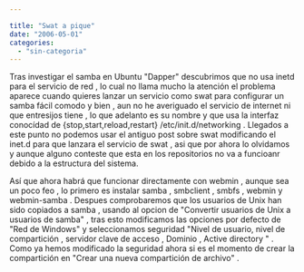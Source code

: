 ```yaml
---

title: "Swat a pique"
date: "2006-05-01"
categories: 
  - "sin-categoria"
---
```


Tras investigar el samba en Ubuntu "Dapper" descubrimos que no usa inetd para el servicio de red , lo cual no llama mucho la atención el problema aparece cuando quieres lanzar un servicio como swat para configurar un samba fácil comodo y bien , aun no he averiguado el servicio de internet ni que entresijos tiene , lo que adelanto es su nombre y que usa la interfaz conocídad de {stop,start,reload,restart} /etc/init.d/networking . Llegados a este punto no podemos usar el antiguo post sobre swat modificando el inet.d para que lanzara el servicio de swat , asi que por ahora lo olvidamos y aunque alguno conteste que esta en los repositorios no va a funcioanr debido a la estructura del sistema.

Así que ahora habrá que funcionar directamente con webmin , aunque sea un poco feo , lo primero es instalar samba , smbclient , smbfs , webmin y webmin-samba . Despues comprobaremos que los usuarios de Unix han sido copiados a samba , usando al opcion de "Convertir usuarios de Unix a usuarios de samba" , tras esto modificamos las opciones por defecto de "Red de Windows" y seleccionamos seguridad "Nivel de usuario, nivel de compartición , servidor clave de acceso , Dominio , Active directory " . Como ya hemos modificado la seguridad ahora si es el momento de crear la compartición en "Crear una nueva compartición de archivo" .
